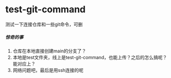 # test-git-command
测试一下连接仓库和一些git命令，可删


##### 惊奇的事
1. 仓库在本地直接创建main的分支了？
2. 本地是test文件夹，线上是test-git-command，也能上传？之后的怎么搞呢？能对应上？
3. 网络问题吧，最后是用ssh连接的呢
